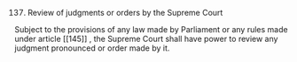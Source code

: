 137. Review of judgments or orders by the Supreme Court

Subject to the provisions of any law made by Parliament or any rules made under article [[145]] , the Supreme Court shall have power to review any judgment pronounced or order made by it.

